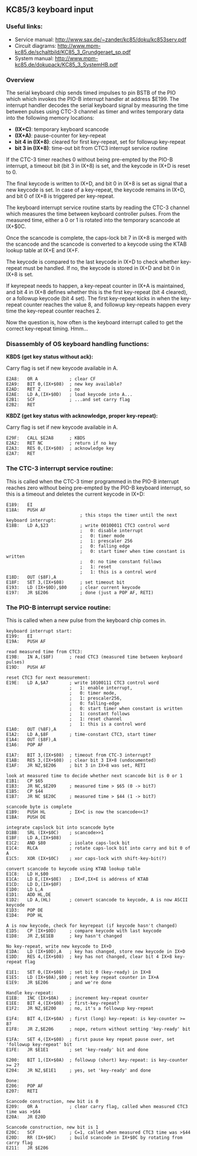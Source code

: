 ## KC85/3 keyboard input

### Useful links:

* Service manual: http://www.sax.de/~zander/kc85/doku/kc853serv.pdf
* Circuit diagrams: http://www.mpm-kc85.de/schaltbild/KC85_3_Grundgeraet_sp.pdf
* System manual: http://www.mpm-kc85.de/dokupack/KC85_3_SystemHB.pdf

### Overview

The serial keyboard chip sends timed impulses to pin BSTB of the PIO which 
which invokes the PIO-B interrupt handler at address $E199. The interrupt
handler decodes the serial keyboard signal by measuring the time
between pulses using CTC-3 channel as timer and writes temporary data
into the following memory locations:

* **(IX+C)**: temporary keyboard scancode
* **(IX+A)**: pause-counter for key-repeat
* **bit 4 in (IX+8)**: cleared for first key-repeat, set for followup key-repeat
* **bit 3 in (IX+8)**: time-out bit from CTC3 interrupt service routine

If the CTC-3 timer reaches 0 without being pre-empted by the PIO-B
interrupt, a timeout bit (bit 3 in IX+8) is set, and the keycode
in IX+D is reset to 0.

The final keycode is written to IX+D, and bit 0 in IX+8 is set as signal
that a new keycode is set. In case of a key-repeat, the keycode remains in
IX+D, and bit 0 of IX+8 is triggered per key-repeat.

The keyboard interrupt service routine starts by reading the CTC-3 channel
which measures the time between keyboard controller pulses. From the measured
time, either a 0 or 1 is rotated into the temporary scancode at IX+$0C. 

Once the scancode is complete, the caps-lock bit 7 in IX+8 is
merged with the scancode and the scancode is converted to a
keycode using the KTAB lookup table at IX+E and IX+F.

The keycode is compared to the last keycode in IX+D to check whether
key-repeat must be handled. If no, the keycode is stored in IX+D and
bit 0 in IX+8 is set.

If keyrepeat needs to happen, a key-repeat counter in IX+A is maintained,
and bit 4 in IX+8 defines whether this is the first key-repeat (bit 4 cleared),
or a followup keycode (bit 4 set). The first key-repeat kicks in when the
key-repeat counter reaches the value 8, and followup key-repeats happen
every time the key-repeat counter reaches 2.

Now the question is, how often is the keyboard interrupt called to get
the correct key-repeat timing. Hmm...

### Disassembly of OS keyboard handling functions:

**KBDS (get key status without ack):**

Carry flag is set if new keycode available in A.

```z80asm
E2A8:   OR A            ; clear CF
E2A9:   BIT 0,(IX+$08)  ; new key available?
E2AD:   RET Z           ; no
E2AE:   LD A,(IX+$0D)   ; load keycode into A...
E2B1:   SCF             ; ...and set carry flag
E2B2:   RET
```

**KBDZ (get key status with acknowledge, proper key-repeat):**

Carry flag is set if new keycode available in A.

```z80asm
E29F:   CALL $E2A8      ; KBDS
E2A2:   RET NC          ; return if no key
E2A3:   RES 0,(IX+$08)  ; acknowledge key
E2A7:   RET
```

### The CTC-3 interrupt service routine:
This is called when the CTC-3 timer programmed in the PIO-B 
interrupt reaches zero without being pre-empted by the
PIO-B keyboard interrupt, so this is a timeout and deletes the current
keycode in IX+D:

```z80asm
E189:   EI
E18A:   PUSH AF
                            ; this stops the timer until the next keyboard interrupt:
E18B:   LD A,$23            ; write 00100011 CTC3 control word
                            ;   0: disable interrupt
                            ;   0: timer mode
                            ;   1: prescaler 256
                            ;   0: falling edge
                            ;   0: start timer when time constant is written
                            ;   0: no time constant follows
                            ;   1: reset
                            ;   1: this is a control word
E18D:   OUT ($8F),A
E18F:   SET 3,(IX+$08)      ; set timeout bit
E193:   LD (IX+$0D),$00     ; clear current keycode
E197:   JR $E206            ; done (just a POP AF, RETI) 
```

### The PIO-B interrupt service routine:

This is called when a new pulse from the keyboard chip comes in.

```z80asm
keyboard interrupt start:
E199:   EI
E19A:   PUSH AF

read measured time from CTC3:
E19B:   IN A,($8F)      ; read CTC3 (measured time between keyboard pulses)
E19D:   PUSH AF

reset CTC3 for next measurement:
E19E:   LD A,$A7        ; write 10100111 CTC3 control word
                        ;   1: enable interrupt, 
                        ;   0: timer mode, 
                        ;   1: prescaler256, 
                        ;   0: falling-edge
                        ;   0: start timer when constant is written
                        ;   1: constant follows
                        ;   1: reset channel
                        ;   1: this is a control word
E1A0:   OUT (%8F),A     
E1A2:   LD A,$8F        ; time-constant CTC3, start timer
E1A4:   OUT ($8F),A
E1A6:   POP AF

E1A7:   BIT 3,(IX+$08)  ; timeout from CTC-3 interrupt?
E1AB:   RES 3,(IX+$08)  ; clear bit 3 IX+8 (undocumented)
E1AF:   JR NZ,$E206     ; bit 3 in IX+8 was set, RETI

look at measured time to decide whether next scancode bit is 0 or 1
E1B1:   CP $65
E1B3:   JR NC,$E209     ; measured time > $65 (0 -> bit7)
E1B5:   CP $44
E1B7:   JR NC $E20C     ; measured time > $44 (1 -> bit7)

scancode byte is complete
E1B9:   PUSH HL         ; IX+C is now the scancode<<1?
E1BA:   PUSH DE

integrate capslock bit into scancode byte
D1BB:   SRL (IX+$0C)    ; scancode>>1
E1BF:   LD A,(IX+$08)   
E1C2:   AND $80         ; isolate caps-lock bit
E1C4:   RLCA            ; rotate caps-lock bit into carry and bit 0 of A
E1C5:   XOR (IX+$0C)    ; xor caps-lock with shift-key-bit(?)

convert scancode to keycode using KTAB lookup table
E1C8:   LD H,$00
E1CA:   LD E,(IX+$0E)   ; IX+F,IX+E is address of KTAB
E1CD:   LD D,(IX+$0F)
E1D0:   LD L,A
E1D1:   ADD HL,DE
E1D2:   LD A,(HL)       ; convert scancode to keycode, A is now ASCII keycode
E1D3:   POP DE
E1D4:   POP HL

A is now keycode, check for keyrepeat (if keycode hasn't changed)
E1D5:   CP (IX+$0D)     ; compare keycode with last keycode
E1D8:   JR Z,$E1EB      ; key hasn't changed

No key-repeat, write new keycode to IX+D
E1DA:   LD (IX+$0D),A   ; key has changed, store new keycode in IX+D
E1DD:   RES 4,(IX+$08)  ; key has not changed, clear bit 4 IX+8 key-repeat flag

E1E1:   SET 0,(IX+$08)  ; set bit 0 (key-ready) in IX+8 
E1E5:   LD (IX+$0A),$00 ; reset key repeat counter in IX+A
E1E9:   JR $E206        ; and we're done

Handle key-repeat:
E1EB:   INC (IX+$0A)    ; increment key-repeat counter
E1EE:   BIT 4,(IX+$08)  ; first-key-repeat?
E1F2:   JR NZ,$E200     ; no, it's a followup key-repeat

E1F4:   BIT 4,(IX+$0A)  ; first (long) key-repeat: is key-counter >= 8?
E1F8:   JR Z,$E206      ; nope, return without setting 'key-ready' bit

E1FA:   SET 4,(IX+$08)  ; first pause key repeat pause over, set 'followup key-repeat' bit
E1FE:   JR $E1E1        ; set 'key-ready' bit and done

E200:   BIT 1,(IX+$0A)  ; followup (short) key-repeat: is key-counter >= 2? 
E204:   JR NZ,$E1E1     ; yes, set 'key-ready' and done

Done:
E206:   POP AF          
E207:   RETI

Scancode construction, new bit is 0
E209:   OR A            ; clear carry flag, called when measured CTC3 time was >$64
E20A:   JR E20D

Scancode construction, new bit is 1
E20C:   SCF             ; C=1, called when measured CTC3 time was >$44 
E20D:   RR (IX+$0C)     ; build scancode in IX+$0C by rotating from carry flag
E211:   JR $E206
```



